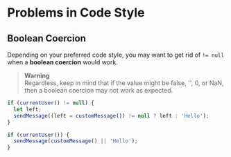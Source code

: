# Problems in Code Style

## Boolean Coercion

Depending on your preferred code style, you may want to get rid of `!= null` when a **boolean coercion** would work. 

> **Warning**  
> Regardless, keep in mind that if the value might be false, '', 0, or NaN, then a boolean coercion may not work as expected.

```javascript
if (currentUser() != null) {
  let left;
  sendMessage((left = customMessage()) != null ? left : 'Hello');
}
```

```javascript
if (currentUser()) {
  sendMessage(customMessage() || 'Hello');
}
```
